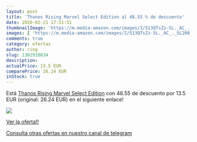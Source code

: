 ```yaml
---
layout: post
title: 'Thanos Rising Marvel Select Edition al 48.55 % de descuento'
date: 2020-02-21 17:51:51
thumbnailImage: 'https://m.media-amazon.com/images/I/513QTsZz-5L._AC_._SL200_.jpg'
images: [ 'https://m.media-amazon.com/images/I/513QTsZz-5L._AC_._SL200_.jpg' ]
comments: true
category: ofertas
author: ring
slug: 1302918834
description:
actualPrice: 13.5 EUR
comparePrice: 26.24 EUR
inStock: true
---
```


Está [Thanos Rising Marvel Select Edition](https://www.amazon.es/dp/1302918834/?tag=redken-21) con 48.55 de descuento por 13.5 EUR (original: 26.24 EUR) en el siguiente enlace!

[![](https://m.media-amazon.com/images/I/513QTsZz-5L._AC_._SL200_.jpg)](https://www.amazon.es/dp/1302918834/?tag=redken-21)

[Ver la oferta!!](https://www.amazon.es/dp/1302918834/?tag=redken-21)

[Consulta otras ofertas en nuestro canal de telegram](https://t.me/s/ofertas25)
